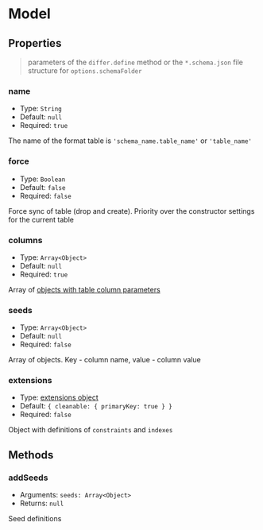 # Model

## Properties

> parameters of the `differ.define` method or the `*.schema.json` file structure for `options.schemaFolder`

### name

* Type: `String`
* Default: `null`
* Required: `true`

The name of the format table is `'schema_name.table_name'` or `'table_name'`

### force

* Type: `Boolean`
* Default: `false`
* Required: `false`

Force sync of table (drop and create). Priority over the constructor settings for the current table

### columns

* Type: `Array<Object>`
* Default: `null`
* Required: `true`

Array of [objects with table column parameters](columns.md)

### seeds

* Type: `Array<Object>`
* Default: `null`
* Required: `false`

Array of objects. Key - column name, value - column value

### extensions

* Type: [extensions object](model-extensions.md)
* Default: `{ cleanable: { primaryKey: true } }`
* Required: `false`

Object with definitions of `constraints` and `indexes`

## Methods

### addSeeds

* Arguments: `seeds: Array<Object>`
* Returns: `null`

Seed definitions
